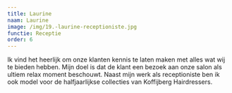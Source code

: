 ```yaml
---
title: Laurine
naam: Laurine
image: /img/19.-laurine-receptioniste.jpg
functie: Receptie
order: 6
---
```


Ik vind het heerlijk om onze klanten kennis te laten maken met alles wat wij te bieden hebben. Mijn doel is dat de klant een bezoek aan onze salon als ultiem relax moment beschouwt. Naast mijn werk als receptioniste ben ik ook model voor de halfjaarlijkse collecties van Koffijberg Hairdressers. 